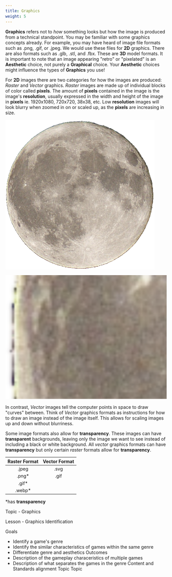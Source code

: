```yaml
---
title: Graphics
weight: 5
---
```


**Graphics** refers not to *how* something looks but how the image is produced from a technical standpoint. You may be familiar with some graphics concepts already. For example, you may have heard of image file formats such as .png, .gif, or .jpeg. We would use these files for **2D** graphics. There are also formats such as .glb, .stl, and .fbx. These are **3D** model formats. It is important to note that an image appearing "retro" or "pixelated" is an **Aesthetic** choice, not purely a **Graphical** choice. Your **Aesthetic** choices might influence the types of **Graphics** you use!

For **2D** images there are two categories for how the images are produced: *Raster* and *Vector* graphics. *Raster* images are made up of individual blocks of color called **pixels**. The amount of **pixels** contained in the image is the image's **resolution**, usually expressed in the width and height of the image in **pixels** ie. 1920x1080, 720x720, 38x38, etc. Low **resolution** images will look blurry when zoomed in on or scaled up, as the **pixels** are increasing in size.

![A raster image of the moon](../../assets/reveal-js/css/Moon.png "A .png image of the moon")

![A raster image of the moon that has been scaled up](../../assets/reveal-js/css/zoomoon.png "A raster image of the moon that has been scaled up")

In contrast, *Vector* images tell the computer points in space to draw "curves" between. Think of *Vector* graphics formats as instructions for how to draw an image instead of the image itself. This allows for scaling images up and down without blurriness. 

Some image formats also allow for **transparency**. These images can have **transparent** backgrounds, leaving only the image we want to see instead of including a black or white background. All *vector* graphics formats can have **transparency** but only certain *raster* formats allow for **transparency**.



| Raster Format | Vector Format |
|  :---------:  | :-----------: |
|.jpeg          | .svg          |
|.png*          | .gif          |
|.gif*          |               |
|.webp*         |               |

*has **transparency**




Topic - Graphics

Lesson - Graphics Identification

Goals
- Identify a game's genre
- Identify the similar characteristics of games within the same genre
- Differentiate genre and aesthetics
Outcomes
- Description of the gameplay characeristics of multiple games
- Description of what separates the games in the genre
Content and Standards alignment
Topic
Topic